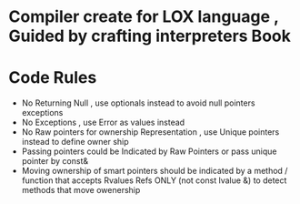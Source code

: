 # Compiler create for LOX language , Guided by crafting interpreters Book








# Code Rules
  * No Returning Null , use optionals instead to avoid null pointers exceptions
  * No Exceptions , use Error as values instead
  * No Raw pointers for ownership Representation , use Unique pointers instead to define owner ship
  * Passing pointers could be Indicated by Raw Pointers or pass unique pointer by const&
  * Moving ownership of smart pointers should be indicated by a method / function that accepts Rvalues Refs ONLY (not const lvalue &) to detect methods that move owenership
